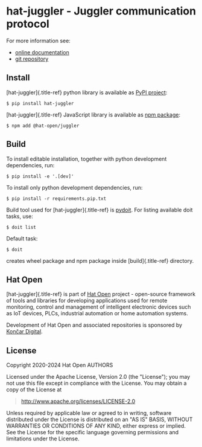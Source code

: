 # hat-juggler - Juggler communication protocol

For more information see:

-   [online documentation](https://hat-juggler.hat-open.com)
-   [git repository](https://github.com/hat-open/hat-juggler.git)

## Install

[hat-juggler]{.title-ref} python library is available as [PyPI
project](https://pypi.org/project/hat-juggler):

    $ pip install hat-juggler

[hat-juggler]{.title-ref} JavaScript library is available as [npm
package](https://www.npmjs.com/package/@hat-open/juggler):

    $ npm add @hat-open/juggler

## Build

To install editable installation, together with python development
dependencies, run:

    $ pip install -e '.[dev]'

To install only python development dependencies, run:

    $ pip install -r requirements.pip.txt

Build tool used for [hat-juggler]{.title-ref} is
[pydoit](https://pydoit.org). For listing available doit tasks, use:

    $ doit list

Default task:

    $ doit

creates wheel package and npm package inside [build]{.title-ref}
directory.

## Hat Open

[hat-juggler]{.title-ref} is part of [Hat Open](#hat-open) project -
open-source framework of tools and libraries for developing applications
used for remote monitoring, control and management of intelligent
electronic devices such as IoT devices, PLCs, industrial automation or
home automation systems.

Development of Hat Open and associated repositories is sponsored by
[Končar Digital](https://www.koncar.hr/en).

## License

Copyright 2020-2024 Hat Open AUTHORS

Licensed under the Apache License, Version 2.0 (the \"License\"); you
may not use this file except in compliance with the License. You may
obtain a copy of the License at

> <http://www.apache.org/licenses/LICENSE-2.0>

Unless required by applicable law or agreed to in writing, software
distributed under the License is distributed on an \"AS IS\" BASIS,
WITHOUT WARRANTIES OR CONDITIONS OF ANY KIND, either express or implied.
See the License for the specific language governing permissions and
limitations under the License.
